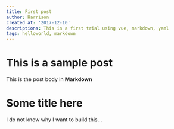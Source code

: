 ```yaml
---
title: First post
author: Harrison
created_at: '2017-12-10'
descriptions: This is a first trial using vue, markdown, yaml
tags: helloworld, markdown
---
```


# This is a sample post

This is the post body in **Markdown**

# Some title here
I do not know why I want to build this...
